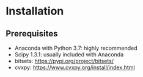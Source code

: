 # Installation
## Prerequisites
- Anaconda with Python 3.7: highly recommended
- Scipy 1.3.1: usually included with Anaconda
- bitsets: https://pypi.org/project/bitsets/
- cvxpy: https://www.cvxpy.org/install/index.html
